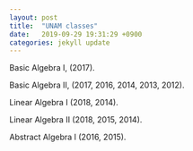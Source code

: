 ```yaml
---
layout: post
title:  "UNAM classes"
date:   2019-09-29 19:31:29 +0900
categories: jekyll update
---
```


Basic Algebra I, (2017).

Basic Algebra II, (2017, 2016, 2014, 2013, 2012).

Linear Algebra I (2018, 2014).

Linear Algebra II (2018, 2015, 2014).

Abstract Algebra I (2016, 2015).
